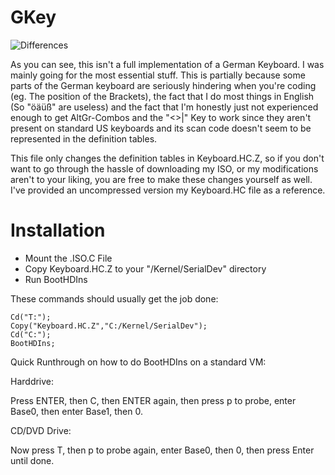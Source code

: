 # GKey

![Differences](https://raw.githubusercontent.com/Rion96/GKey/master/TOSKeyDev2.png)

As you can see, this isn't a full implementation of a German Keyboard.
I was mainly going for the most essential stuff. This is partially because some parts of the German keyboard are seriously hindering when you're coding (eg. The position of the Brackets), the fact that I do most things in English (So "öäüß" are useless) and the fact that I'm honestly just not experienced enough to get AltGr-Combos and the "<>|" Key to work since they aren't present on standard US keyboards and its scan code doesn't seem to be represented in the definition tables.

This file only changes the definition tables in Keyboard.HC.Z, so if you don't want to go through the hassle of downloading my ISO, or my modifications aren't to your liking, you are free to make these changes yourself as well. I've provided an uncompressed version my Keyboard.HC file as a reference.

# Installation
- Mount the .ISO.C File
- Copy Keyboard.HC.Z to your "/Kernel/SerialDev" directory
- Run BootHDIns

These commands should usually get the job done:

    Cd("T:");
    Copy("Keyboard.HC.Z","C:/Kernel/SerialDev");
    Cd("C:");
    BootHDIns;

Quick Runthrough on how to do BootHDIns on a standard VM:

Harddrive:

Press ENTER, then C, then ENTER again, then press p to probe, enter Base0, then enter Base1, then 0.

CD/DVD Drive:

Now press T, then p to probe again, enter Base0, then 0, then press Enter until done.
